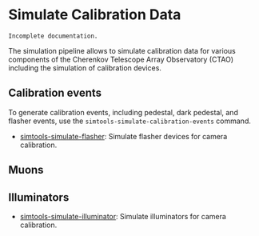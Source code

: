 # Simulate Calibration Data

```{warning}
Incomplete documentation.
```

The simulation pipeline allows to simulate calibration data for various components of the Cherenkov Telescope Array Observatory (CTAO) including the simulation of calibration devices.

## Calibration events

To generate calibration events, including pedestal, dark pedestal, and flasher events, use the `simtools-simulate-calibration-events` command.

- [simtools-simulate-flasher](simulate_flasher): Simulate flasher devices for camera calibration.

## Muons

## Illuminators

- [simtools-simulate-illuminator](simulate_illuminator): Simulate illuminators for camera calibration.
